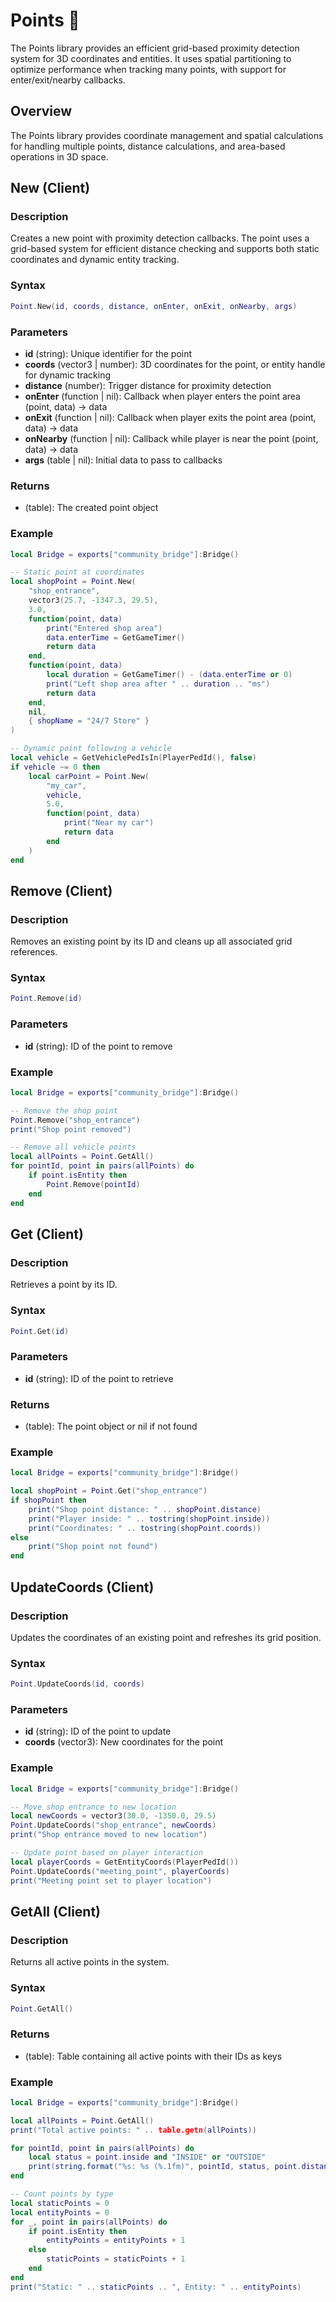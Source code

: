 # Points 📍

<!--META
nav: true
toc: true
description: The Points library provides an efficient grid-based proximity detection system for 3D coordinates and entities. It uses spatial partitioning to optimize performance when tracking many points, with support for enter/exit/nearby callbacks.
-->

The Points library provides an efficient grid-based proximity detection system for 3D coordinates and entities. It uses spatial partitioning to optimize performance when tracking many points, with support for enter/exit/nearby callbacks.

## Overview

The Points library provides coordinate management and spatial calculations for handling multiple points, distance calculations, and area-based operations in 3D space.

## New (Client)

### Description
Creates a new point with proximity detection callbacks. The point uses a grid-based system for efficient distance checking and supports both static coordinates and dynamic entity tracking.

### Syntax
```lua
Point.New(id, coords, distance, onEnter, onExit, onNearby, args)
```

### Parameters
- **id** (string): Unique identifier for the point
- **coords** (vector3 | number): 3D coordinates for the point, or entity handle for dynamic tracking
- **distance** (number): Trigger distance for proximity detection
- **onEnter** (function | nil): Callback when player enters the point area (point, data) -> data
- **onExit** (function | nil): Callback when player exits the point area (point, data) -> data
- **onNearby** (function | nil): Callback while player is near the point (point, data) -> data
- **args** (table | nil): Initial data to pass to callbacks

### Returns
- (table): The created point object

### Example
```lua
local Bridge = exports["community_bridge"]:Bridge()

-- Static point at coordinates
local shopPoint = Point.New(
    "shop_entrance",
    vector3(25.7, -1347.3, 29.5),
    3.0,
    function(point, data)
        print("Entered shop area")
        data.enterTime = GetGameTimer()
        return data
    end,
    function(point, data)
        local duration = GetGameTimer() - (data.enterTime or 0)
        print("Left shop area after " .. duration .. "ms")
        return data
    end,
    nil,
    { shopName = "24/7 Store" }
)

-- Dynamic point following a vehicle
local vehicle = GetVehiclePedIsIn(PlayerPedId(), false)
if vehicle ~= 0 then
    local carPoint = Point.New(
        "my_car",
        vehicle,
        5.0,
        function(point, data)
            print("Near my car")
            return data
        end
    )
end
```

## Remove (Client)

### Description
Removes an existing point by its ID and cleans up all associated grid references.

### Syntax
```lua
Point.Remove(id)
```

### Parameters
- **id** (string): ID of the point to remove

### Example
```lua
local Bridge = exports["community_bridge"]:Bridge()

-- Remove the shop point
Point.Remove("shop_entrance")
print("Shop point removed")

-- Remove all vehicle points
local allPoints = Point.GetAll()
for pointId, point in pairs(allPoints) do
    if point.isEntity then
        Point.Remove(pointId)
    end
end
```

## Get (Client)

### Description
Retrieves a point by its ID.

### Syntax
```lua
Point.Get(id)
```

### Parameters
- **id** (string): ID of the point to retrieve

### Returns
- (table): The point object or nil if not found

### Example
```lua
local Bridge = exports["community_bridge"]:Bridge()

local shopPoint = Point.Get("shop_entrance")
if shopPoint then
    print("Shop point distance: " .. shopPoint.distance)
    print("Player inside: " .. tostring(shopPoint.inside))
    print("Coordinates: " .. tostring(shopPoint.coords))
else
    print("Shop point not found")
end
```

## UpdateCoords (Client)

### Description
Updates the coordinates of an existing point and refreshes its grid position.

### Syntax
```lua
Point.UpdateCoords(id, coords)
```

### Parameters
- **id** (string): ID of the point to update
- **coords** (vector3): New coordinates for the point

### Example
```lua
local Bridge = exports["community_bridge"]:Bridge()

-- Move shop entrance to new location
local newCoords = vector3(30.0, -1350.0, 29.5)
Point.UpdateCoords("shop_entrance", newCoords)
print("Shop entrance moved to new location")

-- Update point based on player interaction
local playerCoords = GetEntityCoords(PlayerPedId())
Point.UpdateCoords("meeting_point", playerCoords)
print("Meeting point set to player location")
```

## GetAll (Client)

### Description
Returns all active points in the system.

### Syntax
```lua
Point.GetAll()
```

### Returns
- (table): Table containing all active points with their IDs as keys

### Example
```lua
local Bridge = exports["community_bridge"]:Bridge()

local allPoints = Point.GetAll()
print("Total active points: " .. table.getn(allPoints))

for pointId, point in pairs(allPoints) do
    local status = point.inside and "INSIDE" or "OUTSIDE"
    print(string.format("%s: %s (%.1fm)", pointId, status, point.distance))
end

-- Count points by type
local staticPoints = 0
local entityPoints = 0
for _, point in pairs(allPoints) do
    if point.isEntity then
        entityPoints = entityPoints + 1
    else
        staticPoints = staticPoints + 1
    end
end
print("Static: " .. staticPoints .. ", Entity: " .. entityPoints)
```

